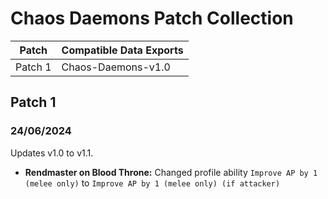 # Chaos Daemons Patch Collection

Patch | Compatible Data Exports
--- | ---
Patch 1 | Chaos-Daemons-v1.0

## Patch 1
### 24/06/2024
  Updates v1.0 to v1.1.
  
  * **Rendmaster on Blood Throne:** Changed profile ability `Improve AP by 1 (melee only)` to  `Improve AP by 1 (melee only) (if attacker)`